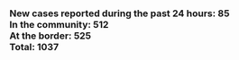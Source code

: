 ### New cases reported during the past 24 hours: 85<br/>In the community: 512<br/>At the border: 525<br/>Total: 1037